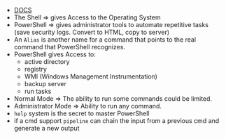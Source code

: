 - [DOCS](https://learn.microsoft.com/en-us/powershell/scripting/overview?view=powershell-7.3)
- The Shell => gives Access to the Operating System
- PowerShell => gives administrator tools to automate repetitive tasks (save security logs. Convert to HTML, copy to server)
- An `Alias` is another name for a command that points to the real command that PowerShell recognizes.
- PowerShell gives Access to:
	 - active directory
	 - registry
	 - WMI (Windows Management Instrumentation)
	 - backup server
	 - run tasks
- Normal Mode => The ability to run some commands could be limited. 
- Administrator Mode => Ability to run any command.
- `help` system is the secret to master PowerShell
- if a cmd support `pipeline` can chain the input from a previous cmd and generate a new output 